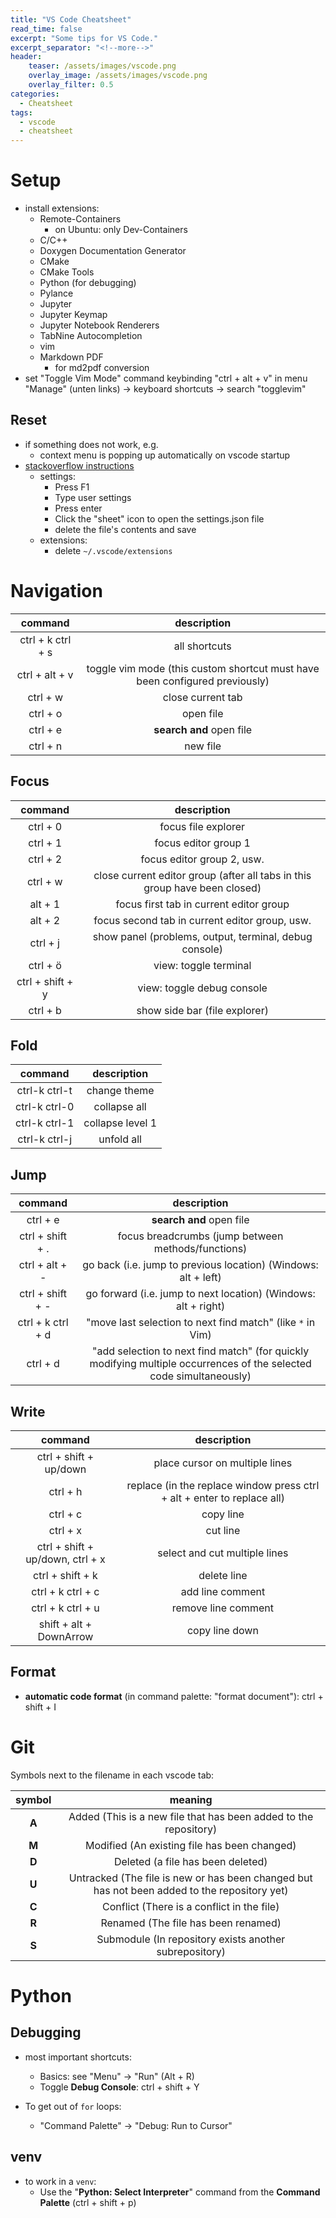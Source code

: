 ```yaml
---
title: "VS Code Cheatsheet"
read_time: false
excerpt: "Some tips for VS Code."
excerpt_separator: "<!--more-->"
header:
    teaser: /assets/images/vscode.png
    overlay_image: /assets/images/vscode.png
    overlay_filter: 0.5 
categories:
  - Cheatsheet
tags:
  - vscode
  - cheatsheet
---
```


# Setup

- install extensions: 
    - Remote-Containers
        - on Ubuntu: only Dev-Containers
    - C/C++
    - Doxygen Documentation Generator
    - CMake
    - CMake Tools
    - Python (for debugging)
    - Pylance
    - Jupyter
    - Jupyter Keymap
    - Jupyter Notebook Renderers
    - TabNine Autocompletion
    - vim
    - Markdown PDF
        - for md2pdf conversion
- set "Toggle Vim Mode" command keybinding "ctrl + alt + v" in menu "Manage" (unten links) -> keyboard shortcuts -> search "togglevim" 

## Reset

- if something does not work, e.g.
    - context menu is popping up automatically on vscode startup
- [stackoverflow instructions](https://stackoverflow.com/a/36109176)
    - settings:
        - Press F1
        - Type user settings
        - Press enter
        - Click the "sheet" icon to open the settings.json file
        - delete the file's contents and save
    - extensions:
        - delete `~/.vscode/extensions`

# Navigation

| command | description |
| :---: | :---: |
ctrl + k ctrl + s | all shortcuts
ctrl + alt + v | toggle vim mode (this custom shortcut must have been configured previously) 
ctrl + w | close current tab
ctrl + o | open file
ctrl + e | **search and** open file
ctrl + n | new file

## Focus

| command | description |
| :---: | :---: |
ctrl + 0 | focus file explorer
ctrl + 1 | focus editor group 1
ctrl + 2 | focus editor group 2, usw.
ctrl + w | close current editor group (after all tabs in this group have been closed)
alt + 1 | focus first tab in current editor group
alt + 2 | focus second tab in current editor group, usw.
ctrl + j | show panel (problems, output, terminal, debug console)
ctrl + ö | view: toggle terminal
ctrl + shift + y | view: toggle debug console
ctrl + b | show side bar (file explorer)

## Fold

| command | description |
| :---: | :---: |
ctrl-k ctrl-t | change theme
ctrl-k ctrl-0 | collapse all
ctrl-k ctrl-1 | collapse level 1
ctrl-k ctrl-j | unfold all

## Jump

| command | description |
| :---: | :---: |
ctrl + e | **search and** open file
ctrl + shift + . | focus breadcrumbs (jump between methods/functions)
ctrl + alt + - | go back (i.e. jump to previous location) (Windows: alt + left)
ctrl + shift + - | go forward (i.e. jump to next location) (Windows: alt + right)
ctrl + k ctrl + d | "move last selection to next find match" (like `*` in Vim)
ctrl + d | "add selection to next find match" (for quickly modifying multiple occurrences of the selected code simultaneously)

## Write

| command | description |
| :---: | :---: |
ctrl + shift + up/down | place cursor on multiple lines
ctrl + h | replace (in the replace window press ctrl + alt + enter to replace all)
ctrl + c | copy line
ctrl + x | cut line
ctrl + shift + up/down, ctrl + x | select and cut multiple lines
ctrl + shift + k | delete line
ctrl + k ctrl + c | add line comment
ctrl + k ctrl + u | remove line comment
shift + alt + DownArrow | copy line down

## Format

- **automatic code format** (in command palette: "format document"): ctrl + shift + I

# Git

Symbols next to the filename in each vscode tab:

| symbol | meaning |
| :---: | :---: |
**A** | Added (This is a new file that has been added to the repository)
**M** | Modified (An existing file has been changed)
**D** | Deleted (a file has been deleted)
**U** | Untracked (The file is new or has been changed but has not been added to the repository yet)
**C** | Conflict (There is a conflict in the file)
**R** | Renamed (The file has been renamed)
**S** | Submodule (In repository exists another subrepository)

# Python

## Debugging

- most important shortcuts: 
    - Basics: see "Menu" &rarr; "Run" (Alt + R)
    - Toggle **Debug Console**: ctrl + shift + Y

- To get out of `for` loops:
    - "Command Palette" &rarr; "Debug: Run to Cursor"

## venv

- to work in a `venv`:
    - Use the "**Python: Select Interpreter**" command from the **Command Palette** (ctrl + shift + p)
